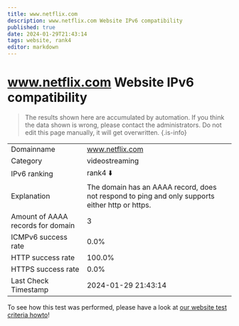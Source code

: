 ```yaml
---
title: www.netflix.com
description: www.netflix.com Website IPv6 compatibility
published: true
date: 2024-01-29T21:43:14
tags: website, rank4
editor: markdown
---
```


# www.netflix.com Website IPv6 compatibility

> The results shown here are accumulated by automation. If you think the data shown is wrong, please contact the administrators. 
> Do not edit this page manually, it will get overwritten.
{.is-info}


|   |   |
| - | - |
| Domainname | www.netflix.com
| Category | videostreaming |
| IPv6 ranking | rank4 :arrow_down: |
| Explanation | The domain has an AAAA record, does not respond to ping and only supports either http or https. |
| Amount of AAAA records for domain | 3 |
| ICMPv6 success rate | 0.0%|
| HTTP success rate | 100.0% |
| HTTPS success rate | 0.0% |
| Last Check Timestamp | 2024-01-29 21:43:14 |

To see how this test was performed, please have a look at [our website test criteria howto](/howto/testcriteria/website)!


